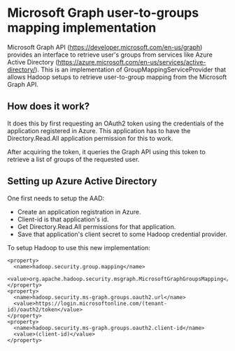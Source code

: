 Microsoft Graph user-to-groups mapping implementation
=====================================================
Microsoft Graph API (https://developer.microsoft.com/en-us/graph) provides an interface to retrieve user's groups from services like Azure Active Directory (https://azure.microsoft.com/en-us/services/active-directory/).
This is an implementation of GroupMappingServiceProvider that allows Hadoop setups to retrieve user-to-group mapping from the Microsoft Graph API.

## How does it work?
It does this by first requesting an OAuth2 token using the credentials of the application registered in Azure.
This application has to have the Directory.Read.All application permission for this to work.

After acquiring the token, it queries the Graph API using this token to retrieve a list of groups of the requested user.

## Setting up Azure Active Directory
One first needs to setup the AAD:
  * Create an application registration in Azure.
  * Client-id is that application's id.
  * Get Directory.Read.All permissions for that application.
  * Save that application's client secret to some Hadoop credential provider.

To setup Hadoop to use this new implementation:

    <property>
      <name>hadoop.security.group.mapping</name>
      <value>org.apache.hadoop.security.msgraph.MicrosoftGraphGroupsMapping</value>
    </property>
    <property>
      <name>hadoop.security.ms-graph.groups.oauth2.url</name>
      <value>https://login.microsoftonline.com/(tenant-id)/oauth2/token</value>
    </property>
    <property>
      <name>hadoop.security.ms-graph.groups.oauth2.client-id</name>
      <value>(client-id)</value>
    </property>
